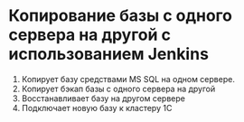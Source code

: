 
# Копирование базы с одного сервера на другой с использованием Jenkins

1. Копирует базу средствами MS SQL на одном сервере.
2. Копирует бэкап базы с одного сервера на другой
2. Восстанавливает базу на другом сервере
3. Подключает новую базу к кластеру 1С
